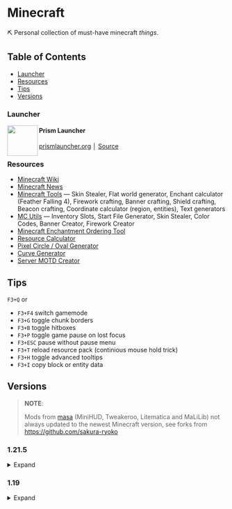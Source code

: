 # Minecraft

⛏️ Personal collection of must-have minecraft _things_.

## Table of Contents

- [Launcher](#Launcher)
- [Resources](#Resources)
- [Tips](#Tips)
- [Versions](#Versions)

### Launcher

<img src="https://prismlauncher.org/img/favicon.png" height="70" align="left" />

#### Prism Launcher

[prismlauncher.org](https://prismlauncher.org) │ [Source](https://github.com/PrismLauncher/PrismLauncher)

### Resources

- [Minecraft Wiki](https://minecraft.wiki/)
- [Minecraft News](https://www.minecraft.net/en-us/articles)
- [Minecraft Tools](https://minecraft.tools/en) — Skin Stealer, Flat world generator, Enchant calculator (Feather Falling 4), Firework crafting, Banner crafting, Shield crafting, Beacon crafting, Coordinate calculator (region, entities), Text generators
- [MC Utils](https://mcutils.com/) — Inventory Slots, Start File Generator, Skin Stealer, Color Codes, Banner Creator, Firework Creator
- [Minecraft Enchantment Ordering Tool](https://iamcal.github.io/enchant-order/)
- [Resource Calculator](https://resourcecalculator.com/minecraft)
- [Pixel Circle / Oval Generator](https://donatstudios.com/PixelCircleGenerator)
- [Curve Generator](https://iseenbaas.nl/curve/)
- [Server MOTD Creator](https://mctools.org/motd-creator)

## Tips

`F3+Q` or

- `F3+F4` switch gamemode
- `F3+G` toggle chunk borders
- `F3+B` toggle hitboxes
- `F3+P` toggle game pause on lost focus
- `F3+ESC` pause without pause menu
- `F3+T` reload resource pack (continious mouse hold trick)
- `F3+H` toggle advanced tooltips
- `F3+I` copy block or entity data

## Versions

> **NOTE**:
>
> Mods from [masa](https://modrinth.com/user/masa) (MiniHUD, Tweakeroo, Litematica and MaLiLib) not always updated to the newest Minecraft version, see forks from https://github.com/sakura-ryoko

### 1.21.5

<details>
<summary>Expand</summary>

#### Resource Packs

- [Vanilla Tweaks](https://vanillatweaks.net/share#PCxmYv)
- [Theone's Eating Animation Pack](https://modrinth.com/resourcepack/theones-eating-animation-pack)
- [Val's Leaf Litter](https://modrinth.com/resourcepack/vals-leaf-litter)

#### Mods

Total count: **<!-- MODS_COUNT_1.21.5:START -->72<!-- MODS_COUNT_1.21.5:END -->**

<!-- MODS_1.21.5:START -->
<img src="https://cdn.modrinth.com/data/lU8KbfG2/e5ee1b50379623f906c0e46882b827ece26c8dc8_96.webp" align="left" height="146" width="146" />

##### Advancement Screenshot

📸 Takes a screenshot every time an advancement is achieved. Document your progress!

management, utility │ 🖥️: ✔️ │ 🗄️: ❌

[Modrinth](https://modrinth.com/mod/advancement-screenshot) │ [Source](https://github.com/Serilum/Advancement-Screenshot)

---

<img src="https://cdn.modrinth.com/data/fM515JnW/9a8eca9c055ec1dd753a7209210fcb22a2d40ff7_96.webp" align="left" height="146" width="146" />

##### AmbientSounds

#listentonature

decoration │ 🖥️: ✔️ │ 🗄️: ❌

[Modrinth](https://modrinth.com/mod/ambientsounds) │ [Source](https://github.com/CreativeMD/AmbientSounds)

---

<img src="https://cdn.modrinth.com/data/sSulVw0M/841a509ae695a051a13f7c97907f9132ee14bd22.png" align="left" height="146" width="146" />

##### Anvil Uses

Shows how many times an anvil has been used on an item.

utility │ 🖥️: ✔️ │ 🗄️: ❌

[Modrinth](https://modrinth.com/mod/anvil-uses) │ [Source](https://github.com/Z1proW/Anvil-Uses)

---

<img src="https://cdn.modrinth.com/data/EsAfCjCV/icon.png" align="left" height="146" width="146" />

##### AppleSkin

Food/hunger-related HUD improvements

food, utility │ 🖥️: 🟡 │ 🗄️: 🟡

[Modrinth](https://modrinth.com/mod/appleskin) │ [Source](https://github.com/squeek502/AppleSkin)

---

<img src="https://cdn.modrinth.com/data/lhGA9TYQ/05fe3a61c28faaccaec3533b92e1b321edde7bf6_96.webp" align="left" height="146" width="146" />

##### Architectury API

An intermediary api aimed to ease developing multiplatform mods.

library │ 🖥️: 🟡 │ 🗄️: 🟡

[Modrinth](https://modrinth.com/mod/architectury-api) │ [Source](https://github.com/architectury/architectury)

---

<img src="https://cdn.modrinth.com/data/6tlhZmC5/icon.png" align="left" height="146" width="146" />

##### Axolotl Buckets

Show the color and age of axolotls when in buckets.

decoration │ 🖥️: ✔️ │ 🗄️: ❌

[Modrinth](https://modrinth.com/mod/axolotl-buckets) │ [Source](https://github.com/Roundaround/mc-fabric-axolotl-buckets)

---

<img src="https://cdn.modrinth.com//data/8shC1gFX/icon.png" align="left" height="146" width="146" />

##### BetterF3

BetterF3 is a mod that replaces Minecraft's original debug HUD with a highly customizable, more human-readable HUD.

decoration, game-mechanics, utility │ 🖥️: ✔️ │ 🗄️: ❌

[Modrinth](https://modrinth.com/mod/betterf3) │ [Source](https://github.com/TreyRuffy/BetterF3)

---

<img src="https://cdn.modrinth.com/data/oGU9LXKC/5f9ea4eab7287446dfa6fa81b867f4bce09fe40f_96.webp" align="left" height="146" width="146" />

##### Block Meter

A mod to measure block distances

utility │ 🖥️: ✔️ │ 🗄️: ❌

[Modrinth](https://modrinth.com/mod/blockmeter) │ [Source](https://github.com/ModProg/BlockMeter)

---

<img src="https://cdn.modrinth.com/data/BdKIyOLe/icon.png" align="left" height="146" width="146" />

##### Boat Item View

See your held items when in a moving boat!

adventure, decoration, utility │ 🖥️: ✔️ │ 🗄️: ❌

[Modrinth](https://modrinth.com/mod/boat-item-view) │ [Source](https://github.com/50ap5ud5/BoatItemView)

---

<img src="https://cdn.modrinth.com/data/9uikk2Ea/1b55ee3b2e760fe0593e86eaaa07d8d88145cecf_96.webp" align="left" height="146" width="146" />

##### Bundle Inventory

Adds interactive UI to Bundle.
Completely client-sided!

game-mechanics, storage, utility │ 🖥️: ✔️ │ 🗄️: ❌

[Modrinth](https://modrinth.com/mod/bundle-inventory) │ [Source](null)

---

<img src="https://cdn.modrinth.com/data/Wb5oqrBJ/icon.png" align="left" height="146" width="146" />

##### Chat Heads

See who you're chatting with!

decoration, social │ 🖥️: ✔️ │ 🗄️: ❌

[Modrinth](https://modrinth.com/mod/chat-heads) │ [Source](https://github.com/dzwdz/chat_heads)

---

<img src="https://cdn.modrinth.com/data/yCDkPh3W/989cbeb43a157dfe31642ed0469f462283a08a16_96.webp" align="left" height="146" width="146" />

##### Chested Companions

Equip chests on your fluffy friends!

equipment, storage, utility │ 🖥️: ✔️ │ 🗄️: ✔️

[Modrinth](https://modrinth.com/mod/chested-companions) │ [Source](https://github.com/Khajiitos/ChestedCompanions)

---

<img src="https://cdn.modrinth.com/data/fJi8nm80/5ea9aeeb89e08524310ae9e6b71f793e2ba63e0f_96.webp" align="left" height="146" width="146" />

##### ClickThrough Plus

Click through Signs and Item Frames to Chests and other containers - a port of ClickThrough to Architectury.

utility │ 🖥️: ✔️ │ 🗄️: ❌

[Modrinth](https://modrinth.com/mod/clickthrough+) │ [Source](https://github.com/cassiancc/ClickThrough-Plus)

---

<img src="https://cdn.modrinth.com/data/7Coz83fv/76df7a8a5563f83c998be7ac8572964da59306c8_96.webp" align="left" height="146" width="146" />

##### clientcommands

Adds useful client-side commands 

utility │ 🖥️: ✔️ │ 🗄️: ❌

[Modrinth](https://modrinth.com/mod/client-commands) │ [Source](https://github.com/Earthcomputer/clientcommands)

---

<img src="https://cdn.modrinth.com/data/9s6osm5g/ed8a2316cbb6f4fc5f510e8e13a59a85cbbbff4d_96.webp" align="left" height="146" width="146" />

##### Cloth Config API

Configuration Library for Minecraft Mods

library │ 🖥️: 🟡 │ 🗄️: 🟡

[Modrinth](https://modrinth.com/mod/cloth-config) │ [Source](https://github.com/shedaniel/ClothConfig/)

---

<img src="https://cdn.modrinth.com/data/e0M1UDsY/f5e4fe9ac298e2c14591920d6bda937c566accd0_96.webp" align="left" height="146" width="146" />

##### Collective

🎓 Collective is a shared library with common code for all of Serilum's mods.

library │ 🖥️: 🟡 │ 🗄️: 🟡

[Modrinth](https://modrinth.com/mod/collective) │ [Source](https://github.com/Serilum/Collective)

---

<img src="https://cdn.modrinth.com/data/Tio7pobN/ce23d08c031c117c2d2062bc06cf2f94675189ba_96.webp" align="left" height="146" width="146" />

##### Colorful Subtitles

Changes the color of subtitles based on their sound category.

utility │ 🖥️: ✔️ │ 🗄️: ❌

[Modrinth](https://modrinth.com/mod/colorful-subtitles) │ [Source](https://github.com/haykam821/Colorful-Subtitles)

---

<img src="https://cdn.modrinth.com/data/rbjCEi66/22b04d1dbc6d7f1f23a52da4e3555a270556e8d5.gif" align="left" height="146" width="146" />

##### Crash Command

You just lost the game - Make a crash the game and JVM using the command

cursed, utility │ 🖥️: 🟡 │ 🗄️: 🟡

[Modrinth](https://modrinth.com/mod/crashcommand) │ [Source](https://github.com/No-Eul/CrashCommand)

---

<img src="https://cdn.modrinth.com/data/7T4TeOKj/cdc11ed4967af60dd8558997350936cdd06bdf61_96.webp" align="left" height="146" width="146" />

##### Creative One-Punch

One-Punch any entity while in creative mode

utility │ 🖥️: ❌ │ 🗄️: ✔️

[Modrinth](https://modrinth.com/mod/creative-one-punch) │ [Source](https://github.com/Fourmisain/CreativeOnePunch)

---

<img src="https://cdn.modrinth.com/data/OsZiaDHq/4953ecd3c0c8b185b2a56d64cdb104b03f3e5038_96.webp" align="left" height="146" width="146" />

##### CreativeCore

A core mod

library │ 🖥️: ✔️ │ 🗄️: ✔️

[Modrinth](https://modrinth.com/mod/creativecore) │ [Source](https://github.com/CreativeMD/CreativeCore)

---

<img src="https://cdn.modrinth.com/data/c85whkNB/419e8bc32e8ab5b7b63a7388c1319106365f99e1_96.webp" align="left" height="146" width="146" />

##### Cycle Paintings

🖼️ Easily cycle through placed paintings by right-clicking them with another painting in hand.

– │ 🖥️: ❌ │ 🗄️: ✔️

[Modrinth](https://modrinth.com/mod/cycle-paintings) │ [Source](https://github.com/Serilum/Cycle-Paintings)

---

<img src="https://cdn.modrinth.com/data/h3XWIuzM/icon.png" align="left" height="146" width="146" />

##### Dark Loading Screen

Makes the loading screen darker.

decoration, utility │ 🖥️: ✔️ │ 🗄️: ❌

[Modrinth](https://modrinth.com/mod/dark-loading-screen) │ [Source](https://github.com/A5b84/dark-loading-screen)

---

<img src="https://cdn.modrinth.com/data/uCdwusMi/e716cda9bb568b5373ff76e363fb4c6d7278fba6_96.webp" align="left" height="146" width="146" />

##### Distant Horizons

See farther without turning your game into a slide show

optimization, utility │ 🖥️: 🟡 │ 🗄️: 🟡

[Modrinth](https://modrinth.com/mod/distanthorizons) │ [Source](https://gitlab.com/distant-horizons-team/distant-horizons)

---

<img src="https://cdn.modrinth.com/data/na1dL51S/e33af1a740a12f4abfa50e0df835c118f8ddb546.png" align="left" height="146" width="146" />

##### Durability Plus

Adds simple and elegant item durability tooltips.

utility │ 🖥️: ✔️ │ 🗄️: ❌

[Modrinth](https://modrinth.com/mod/durability-plus) │ [Source](https://github.com/ddeeddii/DurabilityPlus)

---

<img src="https://cdn.modrinth.com/data/JIUF2Wb5/74cccf769bd5dc23e4f7fba54823e941f2afb9f7.png" align="left" height="146" width="146" />

##### Effect Timer Plus

Adds a potency and time indicator overlay to status effect icons.

utility │ 🖥️: ✔️ │ 🗄️: ❌

[Modrinth](https://modrinth.com/mod/effecttimerplus) │ [Source](https://github.com/TerminalMC/EffectTimerPlus)

---

<img src="https://cdn.modrinth.com/data/8SrsIkt3/578d1858abd137b13966858866975024e11af8fa_96.webp" align="left" height="146" width="146" />

##### Entity Information

ℹ️ Displays entity information on hit with the Information Stick. Useful for debugging and developing.

utility │ 🖥️: ❌ │ 🗄️: ✔️

[Modrinth](https://modrinth.com/mod/entity-information) │ [Source](https://github.com/Serilum/Entity-Information)

---

<img src="https://cdn.modrinth.com/data/NNAgCjsB/7873452d6cede4daed12da3d7d8c193ab88b4fd6_96.webp" align="left" height="146" width="146" />

##### Entity Culling

Using async path-tracing to hide Block-/Entities that are not visible

optimization │ 🖥️: ✔️ │ 🗄️: ❌

[Modrinth](https://modrinth.com/mod/entityculling) │ [Source](https://github.com/tr7zw/EntityCulling)

---

<img src="https://cdn.modrinth.com/data/P7dR8mSH/icon.png" align="left" height="146" width="146" />

##### Fabric API

Lightweight and modular API providing common hooks and intercompatibility measures utilized by mods using the Fabric toolchain.

library │ 🖥️: 🟡 │ 🗄️: 🟡

[Modrinth](https://modrinth.com/mod/fabric-api) │ [Source](https://github.com/FabricMC/fabric)

---

<img src="https://cdn.modrinth.com/data/Ha28R6CL/72c3d74aeb665e45aea93a945a01474cbce3b7da_96.webp" align="left" height="146" width="146" />

##### Fabric Language Kotlin

This is a mod that enables usage of the Kotlin programming language for Fabric mods.

library │ 🖥️: 🟡 │ 🗄️: 🟡

[Modrinth](https://modrinth.com/mod/fabric-language-kotlin) │ [Source](https://github.com/FabricMC/fabric-language-kotlin/)

---

<img src="https://cdn.modrinth.com/data/WhbRG4iK/58f5b66cb54787d9c25228d667f61144371c3867_96.webp" align="left" height="146" width="146" />

##### Falling Leaves

Adds a neat little particle effect to leaf blocks

decoration │ 🖥️: ✔️ │ 🗄️: ❌

[Modrinth](https://modrinth.com/mod/fallingleaves) │ [Source](https://github.com/RandomMcSomethin/fallingleaves)

---

<img src="https://cdn.modrinth.com/data/siXFh9dn/icon.png" align="left" height="146" width="146" />

##### Fix Keyboard on Linux

This is a simple mod which fixes some annoying bugs related to keyboard on Linux.

– │ 🖥️: ✔️ │ 🗄️: ❌

[Modrinth](https://modrinth.com/mod/fix-keyboard-on-linux) │ [Source](https://github.com/ishland/fix-keyboard-on-linux)

---

<img src="https://cdn.modrinth.com/data/gDxQ0Xdq/1909399c645892896a6378d33d44432112d16280_96.webp" align="left" height="146" width="146" />

##### Pet Frogs and More!

Pet frogs, dogs, cats, and more! and watch them react with delight!

decoration, mobs │ 🖥️: ✔️ │ 🗄️: ❌

[Modrinth](https://modrinth.com/mod/frog-petting) │ [Source](https://github.com/Trinketina/Frog-Petting-1.20.X)

---

<img src="https://cdn.modrinth.com/data/tBjxZ7JW/3ca7ff7763ea5d6f04c2226b15eaddb69c6ec2a9.png" align="left" height="146" width="146" />

##### Frostbyte's Improved Inventory

Slot cycle, Durability display, Stack refill, Auto swap tools, Container sort, Zoom, Paperdoll, Gamma, Boat item view, Colored armor bar, Tab to nearby containers, Map & Shulker box preview, Container search, Expanded bundle tooltip, & HUD info lines.

utility │ 🖥️: ✔️ │ 🗄️: ❌

[Modrinth](https://modrinth.com/mod/frostbytes-improved-inventory) │ [Source](https://github.com/FrostbyteGames1/Frostbytes-Improved-Inventory)

---

<img src="https://cdn.modrinth.com/data/O7RBXm3n/04cdecd37b4c7409f70d36fcdc85722ebf14aab8_96.webp" align="left" height="146" width="146" />

##### Inventory Profiles Next

Take control over you inventory. Sort. Move matching Items. Throw all. Locked slots. Gear sets! And much more.

storage, utility │ 🖥️: ✔️ │ 🗄️: ❌

[Modrinth](https://modrinth.com/mod/inventory-profiles-next) │ [Source](https://github.com/blackd/Inventory-Profiles)

---

<img src="https://cdn.modrinth.com/data/YL57xq9U/18d0e7f076d3d6ed5bedd472b853909aac5da202_96.webp" align="left" height="146" width="146" />

##### Iris Shaders

A modern shader pack loader for Minecraft intended to be compatible with existing OptiFine shader packs

decoration, optimization │ 🖥️: ✔️ │ 🗄️: ❌

[Modrinth](https://modrinth.com/mod/iris) │ [Source](https://github.com/IrisShaders/Iris)

---

<img src="https://cdn.modrinth.com/data/yBW8D80W/d4f5c3ff8df7caf024178b04eca6d69f95979cfe_96.webp" align="left" height="146" width="146" />

##### LambDynamicLights

Adds dynamic lights to Minecraft as the most feature-complete and optimized dynamic lighting mod for Fabric.

adventure, decoration, utility │ 🖥️: ✔️ │ 🗄️: ❌

[Modrinth](https://modrinth.com/mod/lambdynamiclights) │ [Source](https://github.com/LambdAurora/LambDynamicLights)

---

<img src="https://cdn.modrinth.com/data/onSQdWhM/feb2d62d9f150539bfd2a69d373866b1e643545c_96.webp" align="left" height="146" width="146" />

##### libIPN

Inventory Profiles Next GUI/Config library

library │ 🖥️: ✔️ │ 🗄️: ❌

[Modrinth](https://modrinth.com/mod/libipn) │ [Source](https://github.com/blackd/libIPN)

---

<img src="https://cdn.modrinth.com/data/HCbarMw6/1a487562da37c6fb1cc0e2fe8f8b1f5a018e19b4.png" align="left" height="146" width="146" />

##### Litematica Server Paster

Let Litematica be able to paste tile entity data of block / entity data in a server

utility │ 🖥️: 🟡 │ 🗄️: 🟡

[Modrinth](https://modrinth.com/mod/litematica-server-paster) │ [Source](https://github.com/Fallen-Breath/litematica-server-paster)

---

<img src="https://cdn.modrinth.com/data/bEpr0Arc/25b5529d7a3b030ac136a6ce879d8ed2a1aa4a8d.png" align="left" height="146" width="146" />

##### Litematica

A client-side schematic mod with extra features for creative mode work

utility │ 🖥️: ✔️ │ 🗄️: ❌

[Modrinth](https://modrinth.com/mod/litematica) │ [Source](https://github.com/maruohon/litematica/)

---

<img src="https://cdn.modrinth.com/data/gvQqBUqZ/bcc8686c13af0143adf4285d741256af824f70b7_96.webp" align="left" height="146" width="146" />

##### Lithium

No-compromises game logic optimization mod. Well suited for clients and servers of all kinds. Now available for Fabric and NeoForge!

optimization │ 🖥️: 🟡 │ 🗄️: 🟡

[Modrinth](https://modrinth.com/mod/lithium) │ [Source](https://github.com/caffeinemc/lithium-fabric)

---

<img src="https://cdn.modrinth.com/data/gPCdW0Wr/4616c50230e3e716f02127a0e74f250470a07e85.png" align="left" height="146" width="146" />

##### Make Bubbles Pop

Client-side mod that makes bubble particles pop and lets them rise realistically to the water surface.

adventure, decoration │ 🖥️: ✔️ │ 🗄️: ❌

[Modrinth](https://modrinth.com/mod/make_bubbles_pop) │ [Source](https://github.com/Tschipcraft/fabric_make_bubbles_pop_mod)

---

<img src="https://cdn.modrinth.com/data/GcWjdA9I/a530ae55df5e0c405f5cf1b3e4fd6163a398bdc3.png" align="left" height="146" width="146" />

##### MaLiLib

A library mod for client-side mods. Contains most of the common/shared code of masa's client mods, and adds some inter-operation support between the dependent mods.

library, utility │ 🖥️: ✔️ │ 🗄️: ❌

[Modrinth](https://modrinth.com/mod/malilib) │ [Source](https://github.com/maruohon/malilib/)

---

<img src="https://cdn.modrinth.com/data/irAcvnQl/2bc86ca4c074241e807b7983d2c9347b2a46a8f9.png" align="left" height="146" width="146" />

##### Map.png

Download/save held maps and maps in item frames into png images

utility │ 🖥️: ✔️ │ 🗄️: ❌

[Modrinth](https://modrinth.com/mod/map.png) │ [Source](https://github.com/red-stoned/map_png)

---

<img src="https://cdn.modrinth.com/data/fWnjqWDw/28d53659810c8fde0251bf98a1296ab81be84c3c.png" align="left" height="146" width="146" />

##### Map Waypoint Text Scale

Simple mod that allows you to set the scale of the map waypoint text

utility │ 🖥️: ✔️ │ 🗄️: ❌

[Modrinth](https://modrinth.com/mod/mapwaypointtextscale) │ [Source](https://github.com/leafs4n/mapwaypointtextscale)

---

<img src="https://cdn.modrinth.com/data/RTWpcTBp/0c88fb55bb8d5314ac8e663c9234eb681b94845c_96.webp" align="left" height="146" width="146" />

##### LAN World Plug-n-Play (mcwifipnp)

LAN World Plug-n-Play (mcwifipnp)

– │ 🖥️: ✔️ │ 🗄️: ❌

[Modrinth](https://modrinth.com/mod/mcwifipnp) │ [Source](https://github.com/Satxm/mcwifipnp)

---

<img src="https://cdn.modrinth.com/data/UMxybHE8/4adf057a251f694983af139a06839e33bcd7a419.png" align="left" height="146" width="146" />

##### MiniHUD

A "mini F3" HUD mod, also with various overlays like light level, spawn chunks, slime chunks etc.

utility │ 🖥️: ✔️ │ 🗄️: ❌

[Modrinth](https://modrinth.com/mod/minihud) │ [Source](https://github.com/maruohon/minihud/)

---

<img src="https://cdn.modrinth.com/data/mOgUt4GM/1bfe2006b38340e9d064700e41adf84a8abb1bd4_96.webp" align="left" height="146" width="146" />

##### Mod Menu

Adds a mod menu to view the list of mods you have installed.

utility │ 🖥️: ✔️ │ 🗄️: ❌

[Modrinth](https://modrinth.com/mod/modmenu) │ [Source](https://github.com/TerraformersMC/ModMenu)

---

<img src="https://cdn.modrinth.com/data/8qkXwOnk/icon.png" align="left" height="146" width="146" />

##### More Chat History

Increases the maximum length of chat history.

social, utility │ 🖥️: ✔️ │ 🗄️: ❌

[Modrinth](https://modrinth.com/mod/morechathistory) │ [Source](https://github.com/JackFred2/MoreChatHistory)

---

<img src="https://cdn.modrinth.com/data/S8drsznD/7f3195074f85e7513868892d8dfb41efe1340650_96.webp" align="left" height="146" width="146" />

##### More Mouse Tweaks

Complements MouseTweaks by adding more mouse functionality from MouseWheelie.

storage, utility │ 🖥️: ✔️ │ 🗄️: ❌

[Modrinth](https://modrinth.com/mod/moremousetweaks) │ [Source](https://github.com/TerminalMC/MoreMouseTweaks)

---

<img src="https://cdn.modrinth.com/data/aC3cM3Vq/6c0eaa4e60a9c87f4766f222ff63286f09da32c0_96.webp" align="left" height="146" width="146" />

##### Mouse Tweaks

Enhances inventory management by adding various functions to the mouse buttons. 

storage, utility │ 🖥️: ✔️ │ 🗄️: ❌

[Modrinth](https://modrinth.com/mod/mouse-tweaks) │ [Source](https://github.com/YaLTeR/MouseTweaks)

---

<img src="https://cdn.modrinth.com/data/qQyHxfxd/icon.png" align="left" height="146" width="146" />

##### No Chat Reports

Makes chat unreportable (where possible)

social, utility │ 🖥️: 🟡 │ 🗄️: 🟡

[Modrinth](https://modrinth.com/mod/no-chat-reports) │ [Source](https://github.com/Aizistral-Studios/No-Chat-Reports)

---

<img src="https://cdn.modrinth.com/data/hg77g4Pw/9ee939038bcd1e729d3b1ac571c5bd3935b5f7b7_96.webp" align="left" height="146" width="146" />

##### No Telemetry

Disable the telemetry introduced in 21w38a

– │ 🖥️: ✔️ │ 🗄️: ❌

[Modrinth](https://modrinth.com/mod/no-telemetry) │ [Source](https://github.com/kb-1000/no-telemetry)

---

<img src="https://cdn.modrinth.com/data/ccKDOlHs/42c9fe358c72dd5afda078271c574c325e963d19_96.webp" align="left" height="146" width="146" />

##### oωo (owo-lib)

A general utility, GUI and config library for modding on Fabric and Quilt

library │ 🖥️: 🟡 │ 🗄️: 🟡

[Modrinth](https://modrinth.com/mod/owo-lib) │ [Source](https://github.com/glisco03/owo-lib)

---

<img src="https://cdn.modrinth.com/data/nrikgvxm/e637304d1bec07c39e833d810aa4bdbb9703bf95_96.webp" align="left" height="146" width="146" />

##### Particle Rain

Replaces weather with prettier particle effects

decoration │ 🖥️: ✔️ │ 🗄️: ❌

[Modrinth](https://modrinth.com/mod/particle-rain) │ [Source](https://github.com/PigCart/particle-rain)

---

<img src="https://cdn.modrinth.com/data/eXts2L7r/e9c9990896e6422bffc5f73d2c41b8f077348f83.png" align="left" height="146" width="146" />

##### Text Placeholder API

Placeholder and Text manipulation library for your Minecraft mods.

library │ 🖥️: 🟡 │ 🗄️: 🟡

[Modrinth](https://modrinth.com/mod/placeholder-api) │ [Source](https://github.com/Patbox/TextPlaceholderAPI)

---

<img src="https://cdn.modrinth.com/data/Bh37bMuy/icon.png" align="left" height="146" width="146" />

##### Reese's Sodium Options

Alternative Options Menu for Sodium

utility │ 🖥️: ✔️ │ 🗄️: ❌

[Modrinth](https://modrinth.com/mod/reeses-sodium-options) │ [Source](https://github.com/FlashyReese/reeses-sodium-options)

---

<img src="https://cdn.modrinth.com/data/PtjYWJkn/0df4fb22a11e1dcb5e83cb0aadd275b571aca7a9_96.webp" align="left" height="146" width="146" />

##### Sodium Extra

A Sodium addon that adds features that shouldn't be in Sodium.

cursed, optimization, utility │ 🖥️: ✔️ │ 🗄️: ❌

[Modrinth](https://modrinth.com/mod/sodium-extra) │ [Source](https://github.com/FlashyReese/sodium-extra-fabric)

---

<img src="https://cdn.modrinth.com/data/AANobbMI/295862f4724dc3f78df3447ad6072b2dcd3ef0c9_96.webp" align="left" height="146" width="146" />

##### Sodium

The fastest and most compatible rendering optimization mod for Minecraft. Now available for both NeoForge and Fabric!

optimization │ 🖥️: ✔️ │ 🗄️: ❌

[Modrinth](https://modrinth.com/mod/sodium) │ [Source](https://github.com/CaffeineMC/sodium)

---

<img src="https://cdn.modrinth.com/data/qyVF9oeo/798fbfae58ec95ad51f3e1d522b43227306c326c.png" align="left" height="146" width="146" />

##### Sound Physics Remastered

A Minecraft mod that provides realistic sound attenuation, reverberation, and absorption through blocks.

adventure, utility │ 🖥️: ✔️ │ 🗄️: ❌

[Modrinth](https://modrinth.com/mod/sound-physics-remastered) │ [Source](https://github.com/henkelmax/sound-physics-remastered)

---

<img src="https://cdn.modrinth.com/data/EdBSdqge/c3683238ee4b794847a1987dfe36feca07aca670.png" align="left" height="146" width="146" />

##### Spyglass Astronomy

Draw your own constellations on an interactive and improved night sky.
An immersive overhaul of the space skybox, including planets and better stars.

decoration │ 🖥️: ✔️ │ 🗄️: ❌

[Modrinth](https://modrinth.com/mod/spyglass-astronomy) │ [Source](https://github.com/Nettakrim/Spyglass-Astronomy)

---

<img src="https://cdn.modrinth.com/data/Z6ykjRlM/933fbb18c342abb12fb211c10d8e5600be33bfcc_96.webp" align="left" height="146" width="146" />

##### Spyglass Improvements

Spyglass Improvements is a mod that add various functionality and improvements to the vanilla minecraft spyglass.

equipment, game-mechanics, utility │ 🖥️: ✔️ │ 🗄️: ❌

[Modrinth](https://modrinth.com/mod/spyglass-improvements) │ [Source](https://github.com/juancarloscp52/spyglass-improvements)

---

<img src="https://cdn.modrinth.com/data/MBLj38R0/icon.png" align="left" height="146" width="146" />

##### Suggestion Tweaker

Improves the way suggestions are filtered and sorted when writing a command

utility │ 🖥️: 🟡 │ 🗄️: 🟡

[Modrinth](https://modrinth.com/mod/suggestion-tweaker) │ [Source](https://github.com/VelizarBG/suggestion-tweaker)

---

<img src="https://cdn.modrinth.com/data/Eldc1g37/36f2c7c76a7fc63e827bc20657853b7f1d9e4060.png" align="left" height="146" width="146" />

##### TCDCommons API

TheCSDev's personal library mod for the Minecraft modding enviroment.

utility │ 🖥️: 🟡 │ 🗄️: 🟡

[Modrinth](https://modrinth.com/mod/tcdcommons) │ [Source](https://github.com/TheCSDev/mc-tcdcommons)

---

<img src="https://cdn.modrinth.com/data/OoUYVksc/33908a79c276ef517b377359e7bc68f36502cd21_96.webp" align="left" height="146" width="146" />

##### Toggle and Hold Sneak/Sprint

A simple mod to add dedicated toggle/hold sneak/sprint keys.

game-mechanics, optimization, utility │ 🖥️: ✔️ │ 🗄️: ❌

[Modrinth](https://modrinth.com/mod/toggle-hold-sneak-sprint) │ [Source](https://github.com/DrawThatRedstone/toggle-hold-sneak-sprint)

---

<img src="https://cdn.modrinth.com/data/JzMHENsS/3e8033c6b4a41f11d3dc62782d846f9ebe954d20_96.webp" align="left" height="146" width="146" />

##### Trade Uses

Shows how many times you can use a trade before restock.

utility │ 🖥️: ✔️ │ 🗄️: ❌

[Modrinth](https://modrinth.com/mod/trade-uses) │ [Source](https://github.com/Khajiitos/TradeUses)

---

<img src="https://cdn.modrinth.com/data/t5wuYk45/35af76cfb1d3074c5e8575d5f7385bb6c083c9d6.png" align="left" height="146" width="146" />

##### Tweakeroo

Various client-side tweaks, such as hand restock, hotbar swap/cycle, flexible/fast block placement etc.

utility │ 🖥️: ✔️ │ 🗄️: ❌

[Modrinth](https://modrinth.com/mod/tweakeroo) │ [Source](https://github.com/maruohon/tweakeroo/)

---

<img src="https://cdn.modrinth.com/data/rmQAsW9m/24d7666d350f5aa36ad04398200bc538bbb4e04e_96.webp" align="left" height="146" width="146" />

##### Villager Timetable

A tool for visualising villager schedules

game-mechanics, mobs, utility │ 🖥️: ✔️ │ 🗄️: ❌

[Modrinth](https://modrinth.com/mod/villagertimetable) │ [Source](https://github.com/MeneerMathieu/villagertimetable)

---

<img src="https://cdn.modrinth.com/data/YkKeggdl/7c7cd145310ea83a8998d3dc2d3b3866f5594046_96.webp" align="left" height="146" width="146" />

##### World Play Time

Displays the world's play time in the world selection menu.

decoration, management, utility │ 🖥️: ✔️ │ 🗄️: ❌

[Modrinth](https://modrinth.com/mod/world-play-time) │ [Source](https://github.com/Khajiitos/WorldPlayTime)

---

<img src="https://cdn.modrinth.com/data/1u6JkXh5/30698991048ced77e60c4e8284007d3782f2e6a3_96.webp" align="left" height="146" width="146" />

##### WorldEdit

A Minecraft Map Editor... that runs in-game!
With selections, schematics, copy and paste, brushes, and scripting.
Use it in creative, or use it temporarily in survival.

library, management, utility │ 🖥️: ❌ │ 🗄️: ✔️

[Modrinth](https://modrinth.com/mod/worldedit) │ [Source](https://github.com/EngineHub/WorldEdit/)

---

<img src="https://cdn.modrinth.com/data/T6oqPfxF/6400c274d98a87ff8df6f128c1a12f1d1363cc5c_96.webp" align="left" height="146" width="146" />

##### Xaero Zoomout

Reduces the minimum zoom of Xaero's World Map from 0.0625x to 0.0025x, so you can see everything!

adventure, transportation, utility │ 🖥️: ✔️ │ 🗄️: ❌

[Modrinth](https://modrinth.com/mod/xaero-zoomout) │ [Source](https://github.com/TerminalMC/XaeroZoomout)

---

<img src="https://cdn.modrinth.com/data/NcUtCpym/354080f65407e49f486fcf9c4580e82c45ae63b8_96.webp" align="left" height="146" width="146" />

##### Xaero's World Map

Adds a full screen world map which shows you what you have explored in the world. Works great together with Xaero's Minimap.

adventure, transportation, utility │ 🖥️: ✔️ │ 🗄️: ❌

[Modrinth](https://modrinth.com/mod/xaeros-world-map) │ [Source](null)

---

<img src="https://cdn.modrinth.com/data/1eAoo2KR/08c0cd32515e260f4bb20bbc0696510041523f9a_96.webp" align="left" height="146" width="146" />

##### YetAnotherConfigLib (YACL)

A builder-based configuration library for Minecraft.

library, management, utility │ 🖥️: 🟡 │ 🗄️: 🟡

[Modrinth](https://modrinth.com/mod/yacl) │ [Source](https://github.com/isXander/YetAnotherConfigLib)
<!-- MODS_1.21.5:END -->

</details>

### 1.19

<details>
<summary>Expand</summary>

#### Resource Packs

- [Vanilla Tweaks](https://vanillatweaks.net/share#8cbrNB)

#### Mods

Total count: **<!-- MODS_1.19_COUNT:START -->41<!-- MODS_1.19_COUNT:END -->**

<!-- MODS_1.19:START -->
<img src="https://cdn.modrinth.com/data/hErQiboW/92d27e31158fffe3b621b9d551df030dd9f77c82.png" align="left" height="146" width="146" />

##### Advanced Tooltips by NebelNidas

More and better tooltips on items! Fabric port of the Inspecio mod.

Decoration, Utility │ Fabric │ Client

[Modrinth](https://modrinth.com/mod/advanced-tooltips) │ [CurseForge](https://www.curseforge.com/minecraft/mc-mods/advanced-tooltips) │ [GitHub](https://github.com/ReviversMC/advanced-tooltips)

> **NOTE**:
> Conflicts with `AppleSkin` and `Hunger Preview` from `Vanilla Tweals`

---

<img src="https://i.imgur.com/IxjP4iq.png" align="left" height="146" width="146" />

##### AFKTape by Kokeria

Get stuff done while AFK!

Utility │ Fabric │ Client

[CurseForge](https://www.curseforge.com/minecraft/mc-mods/afktape) │ [GitHub](https://github.com/jrddp/AFKTape)

> **NOTE**:
> Default keybind: `K`. Lastest supported version 1.16 but could be easily updated, read CurseForge comments.

---

<img src="https://cdn.modrinth.com/data/EsAfCjCV/icon.png" align="left" height="146" width="146" />

##### AppleSkin by squeek502

Food/hunger-related HUD improvements

HUD, Utility │ Fabric, Forge │ Client, Server

[Modrinth](https://modrinth.com/mod/appleskin) │ [CurseForge](https://www.curseforge.com/minecraft/mc-mods/appleskin) │ [GitHub](https://github.com/squeek502/AppleSkin)

> **NOTE**:
> Best paired with `Hunger Preview` from `Vanilla Tweals`

---

<img src="https://i.imgur.com/tRHQe6i.png" align="left" height="146" width="146" />

##### Carpet by gnembon

Cause all carpets are made of fabric?

Utility │ Fabric │ Client

[CurseForge](https://www.curseforge.com/minecraft/mc-mods/carpet) │ [GitHub](https://github.com/gnembon/fabric-carpet)

> **NOTE**:
> See [Wiki](https://github.com/gnembon/fabric-carpet/wiki)

---

<img src="https://cdn.modrinth.com/data/3oX3JnAP/b61a36dcadef7fa1197ffa10443fc2b36018dd2f.jpeg" align="left" height="146" width="146" />

##### Carpet Sky Additions by jsorrell

Carpet extension providing empty world generation with new ways to obtain resources

World Generation │ Fabric │ Server

[Modrinth](https://modrinth.com/mod/carpet-sky-additions) │ [CurseForge](https://www.curseforge.com/minecraft/mc-mods/carpet-sky-additions) │ [GitHub](https://github.com/jsorrell/CarpetSkyAdditions)

> **NOTE**:
> Install datapack as well, enable cheats to enable/disable mod features

---

<img src="https://cdn.modrinth.com/data/yoJJjRRE/icon.png" align="left" height="146" width="146" />

##### Clear Despawn by Giselbaer

Make items blink when they're about to despawn

Utility │ Fabric, Forge │ Client

[Modrinth](https://modrinth.com/mod/cleardespawn) │ [CurseForge Fabric](https://www.curseforge.com/minecraft/mc-mods/clear-despawn-fabric) │ [CurseForge Forge](https://www.curseforge.com/minecraft/mc-mods/clear-despawn) │ [GitHub](https://github.com/StrikerRockers-Mods/ClearDespawn/)

---

<img src="https://cdn.modrinth.com/data/Z5b0cAlD/icon.png" align="left" height="146" width="146" />

##### ClickThrough by Giselbaer

Click through signs and item frames to chests

Utility │ Fabric │ Client

[Modrinth](https://modrinth.com/mod/clickthrough) │ [CurseForge](https://www.curseforge.com/minecraft/mc-mods/clickthrough) │ [GitHub](https://github.com/gbl/ClickThrough)

> **NOTE**:
> Sneak to dye signs

---

<img src="https://cdn.modrinth.com/data/7Coz83fv/icon.png" align="left" height="146" width="146" />

##### Client Commands by Earthcomputer

Adds useful client-side commands

Utility │ Fabric, Quilt │ Client

[Modrinth](https://modrinth.com/mod/client-commands) │ [GitHub](https://github.com/Earthcomputer/clientcommands)

> **NOTE**:
> See [Commands list](https://github.com/Earthcomputer/clientcommands/wiki/features#commands)

---

<img src="https://cdn.modrinth.com/data/h3XWIuzM/icon.png" align="left" height="146" width="146" />

##### Dark Loading Screen by A5b84

Makes the loading screen darker.

Decoration, Utility │ Fabric, Quilt │ Client

[Modrinth](https://modrinth.com/mod/dark-loading-screen) │ [CurseForge](https://www.curseforge.com/minecraft/mc-mods/dark-loading-screen) │ [GitHub](https://github.com/A5b84/dark-loading-screen)

---

<img src="https://cdn.modrinth.com/data/uCdwusMi/icon.png" align="left" height="146" width="146" />

##### Distant Horizons by jeseibel

See farther without turning your game into a slide show

HUD, Optimization, Utility │ Fabric, Forge │ Client

[Modrinth](https://modrinth.com/mod/distanthorizons) │ [CurseForge](https://www.curseforge.com/minecraft/mc-mods/distant-horizons) │ [GitLab](https://gitlab.com/jeseibel/minecraft-lod-mod)

> **NOTE**:
> Might want to change chunk render distanse

---

<img src="https://cdn.modrinth.com/data/eTy17BBS/icon.png" align="left" height="146" width="146" />

##### Enhanced Attack Indicator by Minenash

Uses the attack indicator for more than just melee attacks

Decoration, Utility │ Fabric │ Client

[Modrinth](https://modrinth.com/mod/enhanced-attack-indicator) │ [CurseForge](https://www.curseforge.com/minecraft/mc-mods/enhanced-attack-indicator) │ [GitHub](https://github.com/Minenash/Enhanced-Attack-Indicator)

---

<img src="https://cdn.modrinth.com/data/LTM1f0yY/icon.png" align="left" height="146" width="146" />

##### Durability Viewer by Giselbaer

Armor and Tool durability HUD

HUD, Utility │ Fabric, Forge │ Client

[Modrinth](https://modrinth.com/mod/durabilityviewer) │ [CurseForge](https://www.curseforge.com/minecraft/mc-mods/giselbaers-durability-viewer) │ [GitHub](https://github.com/gbl/DurabilityViewer)

> **NOTE**:
> Replace tool breaking sound! Open the .jar file in a 7zip and replace the assets/durabilityviewer/sounds/tool_breaking.ogg file

---

<img src="https://cdn.modrinth.com/data/ebxDDOKt/icon.png" align="left" height="146" width="146" />

##### Grid by Giselbaer

Overlay a grid over the world to help you build patterns

Utility │ Fabric, Forge │ Client

[Modrinth](https://modrinth.com/mod/grid) │ [CurseForge](https://www.curseforge.com/minecraft/mc-mods/grid) │ [GitHub](https://github.com/gbl/Grid)

---

<img src="https://cdn.modrinth.com/data/sPYwFCE0/icon.png" align="left" height="146" width="146" />

##### Inventory Control Tweaks by supersaiyansubtlety

Makes various tweaks to inventory controls including armor swapping and shift-clicking to offhand.

Utility │ Fabric, Quilt │ Client

[Modrinth](https://modrinth.com/mod/inventory-control-tweaks) │ [CurseForge](https://www.curseforge.com/minecraft/mc-mods/inventory-control-tweaks) │ [GitLab](https://gitlab.com/supersaiyansubtlety/inventory_control_tweaks)

---

<img src="https://cdn.modrinth.com/data/O7RBXm3n/icon.png" align="left" height="146" width="146" />

##### Inventory Profiles Next by blackd

Take control over you inventory. Sort. Move matching Items. Throw all. Locked slots. Gear sets! And much more.

Storage, Utility │ Fabric, Forge, Quilt │ Client

[Modrinth](https://modrinth.com/mod/inventory-profiles-next) │ [CurseForge](https://www.curseforge.com/minecraft/mc-mods/inventory-profiles-next) │ [GitHub](https://github.com/blackd/Inventory-Profiles)

---

<img src="https://cdn.modrinth.com/data/YL57xq9U/icon.webp" align="left" height="146" width="146" />

##### Iris Shaders by coderbot

A modern shaders mod for Minecraft intended to be compatible with existing OptiFine shader packs

Decoration, Optimization │ Fabric, Quilt │ Client

[Modrinth](https://modrinth.com/mod/iris) │ [CurseForge](https://www.curseforge.com/minecraft/mc-mods/irisshaders) │ [GitHub](https://github.com/IrisShaders/Iris)

---

<img src="https://i.imgur.com/3LLrUsd.jpg" align="left" height="146" width="146" />

##### Item Scroller by masady

Move items by mouse wheel scrolling, Shift + dragging, etc.

Utility │ Fabric, Forge │ Client

[CurseForge](https://www.curseforge.com/minecraft/mc-mods/item-scroller) │ [GitHub](https://github.com/maruohon/itemscroller)

---

<img src="https://cdn.modrinth.com/data/yBW8D80W/icon.png" align="left" height="146" width="146" />

##### LambDynamicLights by LambdAurora

A dynamic lights mod for Fabric.

Decoration, Utility │ Fabric, Quilt │ Client

[Modrinth](https://modrinth.com/mod/lambdynamiclights) │ [CurseForge](https://www.curseforge.com/minecraft/mc-mods/lambdynamiclights) │ [GitHub](https://github.com/LambdAurora/LambDynamicLights)

---

<img src="https://cdn.modrinth.com/data/YfOlc91N/icon.png" align="left" height="146" width="146" />

##### Light Overlay by shedaniel

A simple mod to provide users with NEI-like light level overlay.

Utility │ Fabric, Forge │ Client

[Modrinth](https://modrinth.com/mod/light-overlay) │ [CurseForge](https://www.curseforge.com/minecraft/mc-mods/light-overlay) │ [GitHub](https://github.com/shedaniel/LightOverlay)

---

<img src="https://i.imgur.com/iFtnVfd.jpg" align="left" height="146" width="146" />

##### Litematica by masady

A modern schematic mod

Utility │ Fabric, Forge │ Client

[CurseForge Fabric](https://www.curseforge.com/minecraft/mc-mods/litematica) │ [CurseForge Forge](https://www.curseforge.com/minecraft/mc-mods/litematica-forge) │ [GitHub](https://github.com/maruohon/litematica)

---

<img src="https://i.imgur.com/r1duNpF.png" align="left" height="146" width="146" />

##### MiniHUD by masady

A "mini F3" HUD mod, with light level, spawn & slime chunk overlays etc.

HUD, Utility │ Fabric │ Client

[CurseForge](https://www.curseforge.com/minecraft/mc-mods/minihud) │ [GitHub](https://github.com/maruohon/minihud)

---

<img src="https://cdn.modrinth.com/data/mOgUt4GM/icon.png" align="left" height="146" width="146" />

##### Mod Menu by Prospector

Adds a mod menu to view the list of mods you have installed.

Utility │ Fabric, Quilt │ Client

[Modrinth](https://modrinth.com/mod/modmenu) │ [CurseForge](https://www.curseforge.com/minecraft/mc-mods/modmenu) │ [GitHub](https://github.com/TerraformersMC/ModMenu)

---

<img src="https://cdn.modrinth.com/data/aC3cM3Vq/icon.jpg" align="left" height="146" width="146" />

##### Mouse Tweaks by YaLTeR

Enhances inventory management by adding various functions to the mouse buttons.

Storage, Utility │ Fabric, Forge │ Client

[Modrinth](https://modrinth.com/mod/mouse-tweaks) │ [GitHub](https://github.com/YaLTeR/MouseTweaks)

---

<img src="https://cdn.modrinth.com//data/hg77g4Pw/icon.png" align="left" height="146" width="146" />

##### No Telemetry by kb1000

Disable the telemetry introduced in 21w38a

│ Fabric, Forge, Quilt │ Client

[Modrinth](https://modrinth.com/mod/no-telemetry) │ [CurseForge](https://www.curseforge.com/minecraft/mc-mods/no-telemetry/) │ [GitHub](https://github.com/kb-1000/no-telemetry)

---

<img src="https://cdn.modrinth.com/data/2ots5RF5/icon.png" align="left" height="146" width="146" />

##### Omega Mute by Serilum

Ω The only mod you'll need to have full control over individual in-game sound.

Utility │ Fabric, Forge │ Client

[Modrinth](https://modrinth.com/mod/omega-mute) │ [CurseForge Fabric](https://www.curseforge.com/minecraft/mc-mods/omega-mute-fabric) │ [CurseForge Forge](https://www.curseforge.com/minecraft/mc-mods/omega-mute) │ [GitHub Fabric](<https://github.com/ricksouth/serilum-mc-mods/tree/master/sources-fabric/Omega%20Mute%20(Fabric)>) │ [GitHub Forge](https://github.com/ricksouth/serilum-mc-mods/tree/master/sources/Omega%20Mute)

---

<img src="https://cdn-raw.modrinth.com/data/edwFXb9k/icon.png" align="left" height="146" width="146" />

##### PaperDoll by tr7zw

Get a customizable (bedrock like) preview of yourself

HUD │ Fabric, Forge │ Client

[Modrinth](https://modrinth.com/mod/paperdoll) │ [CurseForge](https://www.curseforge.com/minecraft/mc-mods/paperdoll) │ [GitHub](https://github.com/tr7zw/PaperDoll)

---

<img src="https://cdn.modrinth.com/data/Nv2fQJo5/icon.png" align="left" height="146" width="146" />

##### Replay Mod by Johni0702

A Minecraft Mod to record, relive and share your experience.

Utility │ Fabric, Forge │ Client

[Modrinth](https://modrinth.com/mod/replaymod) │ [GitHub](https://github.com/ReplayMod/ReplayMod)

---

<img src="https://cdn.modrinth.com/data/nfn13YXA/icon.png" align="left" height="146" width="146" />

##### Roughly Enough Items by shedaniel

Clean and Customizable. Alternative to Just Enough Items/JEI.

Utility │ Fabric, Forge │ Client

[Modrinth](https://modrinth.com/mod/roughly-enough-items) │ [CurseForge](https://minecraft.curseforge.com/projects/roughly-enough-items) │ [GitHub](https://github.com/shedaniel/RoughlyEnoughItems)

---

<img src="https://cdn.modrinth.com//data/1PmPJ4ss/icon.png" align="left" height="146" width="146" />

##### Silence! by Giselbaer

Silence Minecraft quickly without turning the PC speakers off

Utility │ Fabric │ Client

[Modrinth](https://modrinth.com/mod/silence) │ [CurseForge](https://www.curseforge.com/minecraft/mc-mods/silence) │ [GitHub](https://github.com/gbl/Silence)

---

<img src="https://cdn.modrinth.com/data/rpmGvDKs/icon.png" align="left" height="146" width="146" />

##### Silence Mobs by Serilum

🙊 Silence or mute mobs and villager with The Silence Stick.

Utility │ Fabric, Forge │ Client

[Modrinth](https://modrinth.com/mod/silence-mobs) │ [CurseForge Fabric](https://www.curseforge.com/minecraft/mc-mods/silence-mobs-fabric) │ [CurseForge Forge](https://www.curseforge.com/minecraft/mc-mods/silence-mobs) │ [GitHub Fabric](<https://github.com/ricksouth/serilum-mc-mods/tree/master/sources-fabric/Silence%20Mobs%20(Fabric)>) │ [GitHub Forge](https://github.com/ricksouth/serilum-mc-mods/tree/master/sources/Silence%20Mobs)

---

<img src="https://cdn.modrinth.com/data/FWumhS4T/icon.png" align="left" height="146" width="146" />

##### Smooth Boot by UltimateBoomer

Improve Minecraft CPU scheduling

Optimization │ Fabric, Quilt │ Client

[Modrinth](https://modrinth.com/mod/smoothboot-fabric) │ [CurseForge Fabric](https://www.curseforge.com/minecraft/mc-mods/smooth-boot) │ [CurseForge Forge](https://www.curseforge.com/minecraft/mc-mods/smooth-boot-forge) │ [GitHub](https://github.com/UltimateBoomer/mc-smoothboot)

---

<img src="https://cdn.modrinth.com/data/AANobbMI/icon.png" align="left" height="146" width="146" />

##### Sodium by jellysquid3

Modern rendering engine and client-side optimization mod for Minecraft

Optimization │ Fabric, Quilt │ Client

[Modrinth](https://modrinth.com/mod/sodium) │ [CurseForge](https://www.curseforge.com/minecraft/mc-mods/sodium) │ [GitHub](https://github.com/CaffeineMC/sodium-fabric)

---

<img src="https://cdn.modrinth.com/data/H8CaAYZC/icon.png" align="left" height="146" width="146" />

##### Starlight by spottedleaf

Rewrites the light engine to fix lighting performance and lighting errors

Optimization │ Fabric, Forge │ Client, Server

[Modrinth Fabric](https://modrinth.com/mod/starlight) │ [Modrinth Forge](https://modrinth.com/mod/starlight-forge) │ [CurseForge Fabric](https://www.curseforge.com/minecraft/mc-mods/starlight) │ [CurseForge Forge](https://www.curseforge.com/minecraft/mc-mods/starlight-forge) │ [GitHub](https://github.com/PaperMC/Starlight)

---

<img src="https://cdn.modrinth.com/data/MBLj38R0/icon.png" align="left" height="146" width="146" />

##### Suggestion Tweaker by velizarbg

Improves the way suggestions are filtered when writing a command

Utility │ Fabric, Forge │ Client, Server

[Modrinth](https://modrinth.com/mod/suggestion-tweaker) │ [CurseForge](https://www.curseforge.com/minecraft/mc-mods/suggestion-tweaker) │ [GitHub](https://github.com/VelizarBG/suggestion-tweaker)

---

<img src="https://cdn.modrinth.com/data/NdhTKgqM/icon.png" align="left" height="146" width="146" />

##### Toggle Sneak & Sprint by Foksha

Adds buttons to customize Toggle Sneak & Sprint keybinds

Utility │ Fabric │ Client

[Modrinth](https://modrinth.com/mod/toggle-sneak-sprint) │ [GitHub](https://github.com/FokshaWasTaken/toggle-sneak-sprint)

---

<img src="https://i.imgur.com/pE4OVkS.png" align="left" height="146" width="146" />

##### ToroHealth Damage Indicators by ToroCraft

Shows health and damage received for mobs, NPCs, and players

HUD │ Fabric, Forge │ Client

[CurseForge](https://www.curseforge.com/minecraft/mc-mods/torohealth-damage-indicators) │ [GitHub](https://github.com/ToroCraft/ToroHealth)

---

<img src="https://i.imgur.com/3Mbc5xf.jpg" align="left" height="146" width="146" />

##### Tweakeroo by masady

Various client-side tweaks, such as hand restock, hotbar swap/cycle, flexible/fast block placement etc.

Utility │ Fabric │ Client

[CurseForge](https://www.curseforge.com/minecraft/mc-mods/tweakeroo) │ [GitHub](https://github.com/maruohon/tweakeroo)

---

<img src="https://cdn.modrinth.com/data/GBeCx05I/icon.png" align="left" height="146" width="146" />

##### TweakerMore by fallen-breath

A collection of client-side tweak kits to enhance your Minecraft game experience. Tweak Minecraft and beyond!

Utility │ Fabric │ Client

[Modrinth](https://modrinth.com/mod/tweakermore) │ [CurseForge](https://www.curseforge.com/minecraft/mc-mods/tweakermore) │ [GitHub](https://github.com/Fallen-Breath/tweakermore)

> **NOTE**:
> Hand restoke for buckets

---

<img src="https://i.imgur.com/tu7WPwd.png" align="left" height="146" width="146" />

##### WorldEdit by sk89q

In-game Minecraft map editor - build bigger things more quickly!

Utility, World Generation │ Fabric, Forge │ Client

[CurseForge](https://www.curseforge.com/minecraft/mc-mods/worldedit) │ [GitHub](https://github.com/enginehub/WorldEdit)

> **NOTE**:
> See [Docs](https://worldedit.enginehub.org/en/latest)

---

<img src="https://i.imgur.com/kVYzJ0S.png" align="left" height="146" width="146" />

##### Xaero's Minimap by xaero96

Displays the nearby world terrain, players, mobs, entities in the corner of your screen.

HUD, Utility │ Fabric, Forge │ Client, Server

[CurseForge](https://www.curseforge.com/minecraft/mc-mods/xaeros-minimap)

---

<img src="https://i.imgur.com/kVYzJ0S.png" align="left" height="146" width="146" />

##### Xaero's World Map by xaero96

Adds a fullscreen worldmap which shows you what you have explored in the world.

Utility │ Fabric, Forge │ Client, Server

[CurseForge](https://www.curseforge.com/minecraft/mc-mods/xaeros-world-map)
<!-- MODS_1.19:END -->

</details>